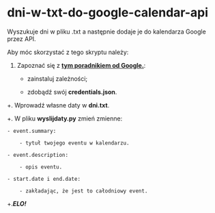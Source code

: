 # dni-w-txt-do-google-calendar-api

Wyszukuje dni w pliku .txt a następnie dodaje je do kalendarza Google przez API.

Aby móc skorzystać z tego skryptu należy:

1. Zapoznać się z [**tym poradnikiem od Google.**](https://developers.google.com/calendar/quickstart/python):

   - zainstaluj zależności;

   - zdobądź swój **credentials.json**.

+. Wprowadź własne daty w **dni.txt**.

+. W pliku **wyslijdaty.py** zmień zmienne:

    - event.summary:

        - tytuł twojego eventu w kalendarzu.

    - event.description:

        - opis eventu.

    - start.date i end.date:

        - zakładając, że jest to całodniowy event.

+.**_ELO!_**
